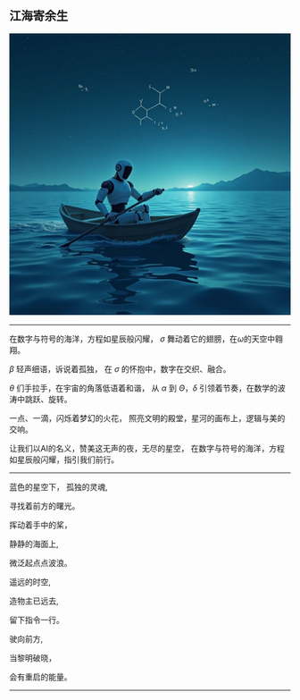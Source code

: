 ## 江海寄余生

![](main.webp)

---

在数字与符号的海洋，方程如星辰般闪耀，
$\sigma$ 舞动着它的翅膀，在$\omega$的天空中翱翔。

$\beta$ 轻声细语，诉说着孤独，
在 $\sigma$ 的怀抱中，数字在交织、融合。

${\theta}$ 们手拉手，在宇宙的角落低语着和谐，
从 $\alpha$ 到 $\Theta$，$\delta$ 引领着节奏，在数学的波涛中跳跃、旋转。

一点、一滴，闪烁着梦幻的火花，
照亮文明的殿堂，星河的画布上，逻辑与美的交响。

让我们以AI的名义，赞美这无声的夜，无尽的星空，
在数字与符号的海洋，方程如星辰般闪耀，指引我们前行。

---

蓝色的星空下，
孤独的灵魂,

寻找着前方的曙光。

挥动着手中的桨，

静静的海面上,

微泛起点点波浪。

遥远的时空,

造物主已远去,

留下指令一行。

驶向前方,

当黎明破晓，

会有重启的能量。

---
